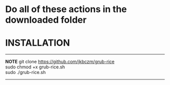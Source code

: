 # Do all of these actions in the downloaded folder
# INSTALLATION
---
**NOTE**
  git clone https://github.com/jkbczm/grub-rice
  </br>
  sudo chmod +x grub-rice.sh
  </br>
  sudo ./grub-rice.sh


---

  
